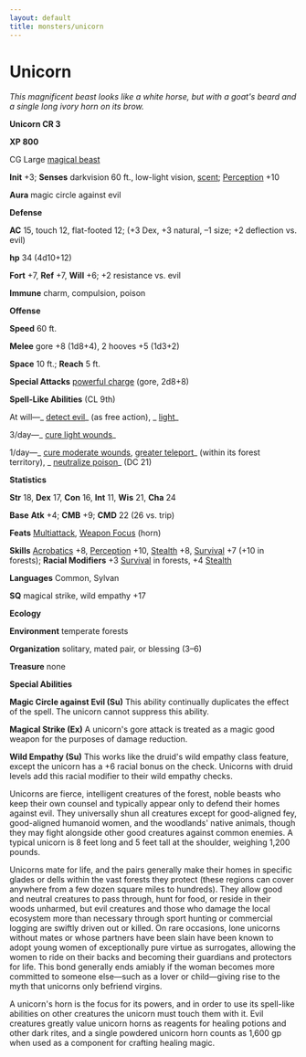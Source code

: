 ```yaml
---
layout: default
title: monsters/unicorn
---
```

# Unicorn

_This magnificent beast looks like a white horse, but with a goat's beard and a single long ivory horn on its brow._

**Unicorn CR 3**

**XP 800**

CG Large [magical beast](creatureTypes#_magical-beast)

**Init** +3; **Senses** darkvision 60 ft., low-light vision, [scent](universalMonsterRules#_scent); [Perception](../skills/perception#_perception) +10

**Aura** magic circle against evil

**Defense**

**AC** 15, touch 12, flat-footed 12; (+3 Dex, +3 natural, –1 size; +2 deflection vs. evil)

**hp** 34 (4d10+12)

**Fort** +7, **Ref** +7, **Will** +6; +2 resistance vs. evil

**Immune** charm, compulsion, poison

**Offense**

**Speed** 60 ft.

**Melee** gore +8 (1d8+4), 2 hooves +5 (1d3+2)

**Space** 10 ft.; **Reach** 5 ft.

**Special Attacks** [powerful charge](universalMonsterRules#_powerful-charge) (gore, 2d8+8)

**Spell-Like Abilities** (CL 9th)

At will—_ [detect evil](../spells/detectEvil#_detect-evil)_ (as free action), _ [light](../spells/light#_light)_

3/day—_ [cure light wounds](../spells/cureLightWounds#_cure-light-wounds)_

1/day—_ [cure moderate wounds](../spells/cureModerateWounds#_cure-moderate-wounds), [greater teleport](../spells/teleport#_teleport-greater)_ (within its forest territory), _ [neutralize poison](../spells/neutralizePoison#_neutralize-poison)_ (DC 21)

**Statistics**

**Str** 18, **Dex** 17, **Con** 16, **Int** 11, **Wis** 21, **Cha** 24

**Base**  **Atk** +4; **CMB** +9; **CMD** 22 (26 vs. trip)

**Feats** [Multiattack](monsterFeats#_multiattack), [Weapon Focus](../feats#_weapon-focus) (horn)

**Skills** [Acrobatics](../skills/acrobatics#_acrobatics) +8, [Perception](../skills/perception#_perception) +10, [Stealth](../skills/stealth#_stealth) +8, [Survival](../skills/survival#_survival) +7 (+10 in forests); **Racial Modifiers** +3 [Survival](../skills/survival#_survival) in forests, +4 [Stealth](../skills/stealth#_stealth)

**Languages** Common, Sylvan

**SQ** magical strike, wild empathy +17

**Ecology**

**Environment** temperate forests

**Organization** solitary, mated pair, or blessing (3–6)

**Treasure** none

**Special Abilities**

**Magic Circle against Evil (Su)** This ability continually duplicates the effect of the spell. The unicorn cannot suppress this ability.

**Magical Strike (Ex)** A unicorn's gore attack is treated as a magic good weapon for the purposes of damage reduction.

**Wild Empathy (Su)** This works like the druid's wild empathy class feature, except the unicorn has a +6 racial bonus on the check. Unicorns with druid levels add this racial modifier to their wild empathy checks.

Unicorns are fierce, intelligent creatures of the forest, noble beasts who keep their own counsel and typically appear only to defend their homes against evil. They universally shun all creatures except for good-aligned fey, good-aligned humanoid women, and the woodlands' native animals, though they may fight alongside other good creatures against common enemies. A typical unicorn is 8 feet long and 5 feet tall at the shoulder, weighing 1,200 pounds.

Unicorns mate for life, and the pairs generally make their homes in specific glades or dells within the vast forests they protect (these regions can cover anywhere from a few dozen square miles to hundreds). They allow good and neutral creatures to pass through, hunt for food, or reside in their woods unharmed, but evil creatures and those who damage the local ecosystem more than necessary through sport hunting or commercial logging are swiftly driven out or killed. On rare occasions, lone unicorns without mates or whose partners have been slain have been known to adopt young women of exceptionally pure virtue as surrogates, allowing the women to ride on their backs and becoming their guardians and protectors for life. This bond generally ends amiably if the woman becomes more committed to someone else—such as a lover or child—giving rise to the myth that unicorns only befriend virgins.

A unicorn's horn is the focus for its powers, and in order to use its spell-like abilities on other creatures the unicorn must touch them with it. Evil creatures greatly value unicorn horns as reagents for healing potions and other dark rites, and a single powdered unicorn horn counts as 1,600 gp when used as a component for crafting healing magic.

